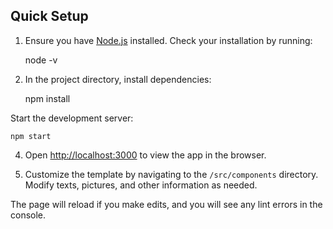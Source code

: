 
## Quick Setup

1. Ensure you have [Node.js](https://nodejs.org/) installed. Check your installation by running:

    node -v


2. In the project directory, install dependencies:

    npm install

Start the development server:
    
    npm start


4. Open [http://localhost:3000](http://localhost:3000) to view the app in the browser.

5. Customize the template by navigating to the `/src/components` directory. Modify texts, pictures, and other information as needed.

The page will reload if you make edits, and you will see any lint errors in the console.

